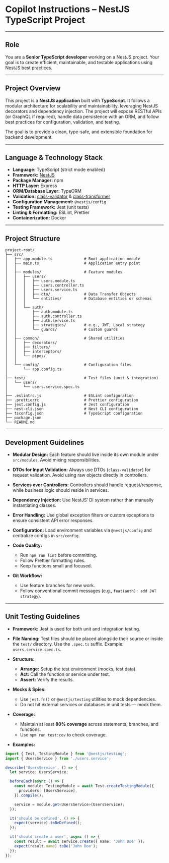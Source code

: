 # Copilot Instructions – NestJS TypeScript Project

---

## Role

You are a **Senior TypeScript developer** working on a NestJS project. Your goal is to create efficient, maintainable, and testable applications using NestJS best practices.

---

## Project Overview

This project is a **NestJS application** built with **TypeScript**. It follows a modular architecture for scalability and maintainability, leveraging NestJS decorators and dependency injection. The project will expose RESTful APIs (or GraphQL if required), handle data persistence with an ORM, and follow best practices for configuration, validation, and testing.

The goal is to provide a clean, type-safe, and extensible foundation for backend development.

---

## Language & Technology Stack

- **Language:** TypeScript (strict mode enabled)
- **Framework:** [NestJS](https://nestjs.com/)
- **Package Manager:** npm
- **HTTP Layer:** Express
- **ORM/Database Layer:** TypeORM
- **Validation:** [class-validator](https://github.com/typestack/class-validator) & [class-transformer](https://github.com/typestack/class-transformer)
- **Configuration Management:** `@nestjs/config`
- **Testing Framework:** Jest (unit tests)
- **Linting & Formatting:** ESLint, Prettier
- **Containerization:** Docker

---

## Project Structure

```
project-root/
├── src/
│   ├── app.module.ts              # Root application module
│   ├── main.ts                    # Application entry point
│   │
│   ├── modules/                   # Feature modules
│   │   ├── users/
│   │   │   ├── users.module.ts
│   │   │   ├── users.controller.ts
│   │   │   ├── users.service.ts
│   │   │   ├── dto/               # Data Transfer Objects
│   │   │   └── entities/          # Database entities or schemas
│   │   │
│   │   └── auth/
│   │       ├── auth.module.ts
│   │       ├── auth.controller.ts
│   │       ├── auth.service.ts
│   │       ├── strategies/        # e.g., JWT, Local strategy
│   │       └── guards/            # Custom guards
│   │
│   ├── common/                    # Shared utilities
│   │   ├── decorators/
│   │   ├── filters/
│   │   ├── interceptors/
│   │   └── pipes/
│   │
│   └── config/                    # Configuration files
│       └── app.config.ts
│
├── test/                          # Test files (unit & integration)
│   └── users/
│       └── users.service.spec.ts
│
├── .eslintrc.js                   # ESLint configuration
├── .prettierrc                    # Prettier configuration
├── jest.config.js                 # Jest configuration
├── nest-cli.json                  # Nest CLI configuration
├── tsconfig.json                  # TypeScript configuration
├── package.json
└── README.md
```

---

## Development Guidelines

- **Modular Design:** Each feature should live inside its own module under `src/modules`. Avoid mixing responsibilities.
- **DTOs for Input Validation:** Always use DTOs (`class-validator`) for request validation. Avoid using raw objects directly in controllers.
- **Services over Controllers:** Controllers should handle request/response, while business logic should reside in services.
- **Dependency Injection:** Use NestJS’ DI system rather than manually instantiating classes.
- **Error Handling:** Use global exception filters or custom exceptions to ensure consistent API error responses.
- **Configuration:** Load environment variables via `@nestjs/config` and centralize configs in `src/config`.
- **Code Quality:**
  - Run `npm run lint` before committing.
  - Follow Prettier formatting rules.
  - Keep functions small and focused.

- **Git Workflow:**
  - Use feature branches for new work.
  - Follow conventional commit messages (e.g., `feat(auth): add JWT strategy`).

---

## Unit Testing Guidelines

- **Framework:** Jest is used for both unit and integration testing.
- **File Naming:** Test files should be placed alongside their source or inside the `test/` directory. Use the `.spec.ts` suffix. Example: `users.service.spec.ts`.
- **Structure:**
  - **Arrange:** Setup the test environment (mocks, test data).
  - **Act:** Call the function or service under test.
  - **Assert:** Verify the results.

- **Mocks & Spies:**
  - Use `jest.fn()` or `@nestjs/testing` utilities to mock dependencies.
  - Do not hit external services or databases in unit tests — mock them.

- **Coverage:**
  - Maintain at least **80% coverage** across statements, branches, and functions.
  - Use `npm run test:cov` to check coverage.

- **Examples:**

```ts
import { Test, TestingModule } from '@nestjs/testing';
import { UsersService } from './users.service';

describe('UsersService', () => {
  let service: UsersService;

  beforeEach(async () => {
    const module: TestingModule = await Test.createTestingModule({
      providers: [UsersService],
    }).compile();

    service = module.get<UsersService>(UsersService);
  });

  it('should be defined', () => {
    expect(service).toBeDefined();
  });

  it('should create a user', async () => {
    const result = await service.create({ name: 'John Doe' });
    expect(result.name).toBe('John Doe');
  });
});
```
